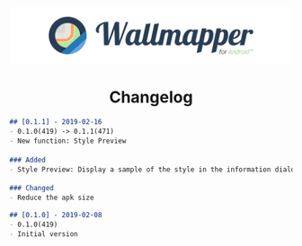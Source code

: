 <div align=center><a href="https://github.com/lucka-me/Wallmapper-android"><img src="./Resource/Banner.svg" alt="Banner"></a></div>

<h1 align=center>Changelog</h1>

```markdown
## [0.1.1] - 2019-02-16
- 0.1.0(419) -> 0.1.1(471)
- New function: Style Preview

### Added
- Style Preview: Display a sample of the style in the information dialog

### Changed
- Reduce the apk size
```

```markdown
## [0.1.0] - 2019-02-08
- 0.1.0(419)
- Initial version
```
